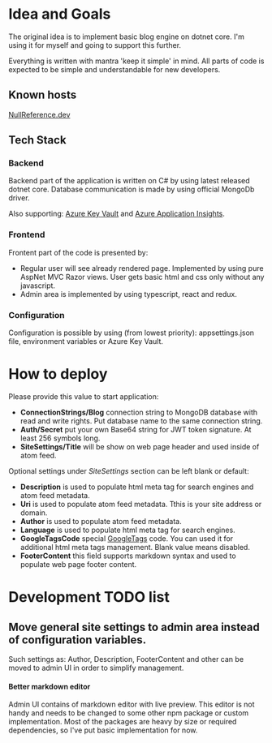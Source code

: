 # Idea and Goals

The original idea is to implement basic blog engine on dotnet core. I'm using it for myself and going to support this further.

Everything is written with mantra 'keep it simple' in mind. All parts of code is expected to be simple and understandable for new developers.

## Known hosts

[NullReference.dev](https://nullreference.dev/)

## Tech Stack
### Backend

Backend part of the application is written on C# by using latest released dotnet core. Database communication is made by using official MongoDb driver.

Also supporting: [Azure Key Vault](https://azure.microsoft.com/en-in/services/key-vault/) and [Azure Application Insights](https://docs.microsoft.com/en-us/azure/azure-monitor/app/app-insights-overview).

### Frontend

Frontent part of the code is presented by:
* Regular user will see already rendered page. Implemented by using pure AspNet MVC Razor views. User gets basic html and css only without any javascript.
* Admin area is implemented by using typescript, react and redux.

### Configuration

Configuration is possible by using (from lowest priority): appsettings.json file, environment variables or Azure Key Vault.

# How to deploy

Please provide this value to start application:
* **ConnectionStrings/Blog** connection string to MongoDB database with read and write rights. Put database name to the same connection string.
* **Auth/Secret** put your own Base64 string for JWT token signature. At least 256 symbols long.
* **SiteSettings/Title** will be show on web page header and used inside of atom feed.

Optional settings under *SiteSettings* section can be left blank or default:
* **Description** is used to populate html meta tag for search engines and atom feed metadata.
* **Uri** is used to populate atom feed metadata. Tthis is your site address or domain.
* **Author** is used to populate atom feed metadata.
* **Language** is used to populate html meta tag for search engines.
* **GoogleTagsCode** special [GoogleTags](https://tagmanager.google.com/) code. You can used it for additional html meta tags management. Blank value means disabled.
* **FooterContent** this field supports markdown syntax and used to populate web page footer content.


# Development TODO list
## Move general site settings to admin area instead of configuration variables.

Such settings as: Author, Description, FooterContent and other can be moved to admin UI in order to simplify management.

#### Better markdown editor

Admin UI contains of markdown editor with live preview. This editor is not handy and needs to be changed to some other npm package or custom implementation. Most of the packages are heavy by size or required dependencies, so I've put basic implementation for now.